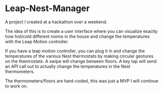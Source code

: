 # Leap-Nest-Manager
A project I created at a hackathon over a weekend.

The idea of this is to create a user interface where you can visualize exactly how hot/cold different rooms in the house and change the temperatures with the Leap Motion controller.

If you have a leap motion controller, you can plug it in and change the temperatures of the various Nest thermostats by making circular gestures on the themrostats.
A swipe will change between floors.
A key tap will send an API call out to actually change the temperatures in the Nest thermometers.

The thermometers/floors are hard-coded, this was just a MVP I will continue to work on.
